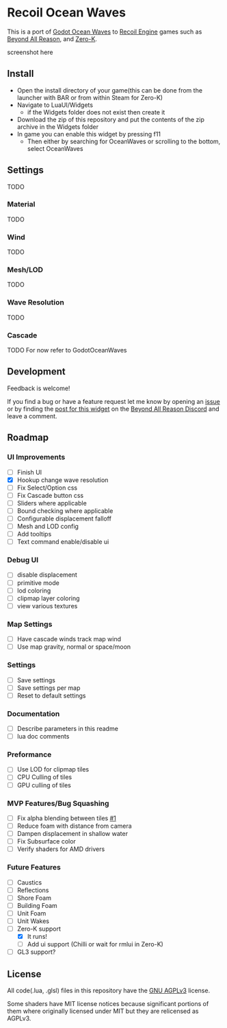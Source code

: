 # Recoil Ocean Waves

This is a port of [Godot Ocean Waves](https://github.com/2Retr0/GodotOceanWaves) to [Recoil Engine](https://github.com/beyond-all-reason/RecoilEngine) games such as [Beyond All Reason](https://github.com/beyond-all-reason/Beyond-All-Reason), and [Zero-K](https://github.com/ZeroK-RTS/Zero-K).

screenshot here

## Install
* Open the install directory of your game(this can be done from the launcher with BAR or from within Steam for Zero-K)
* Navigate to LuaUI/Widgets
	* if the Widgets folder does not exist then create it
* Download the zip of this repository and put the contents of the zip archive in the Widgets folder
* In game you can enable this widget by pressing f11
	* Then either by searching for OceanWaves or scrolling to the bottom, select OceanWaves

## Settings
TODO

### Material
TODO

### Wind
TODO

### Mesh/LOD
TODO

### Wave Resolution
TODO

### Cascade
TODO
For now refer to GodotOceanWaves

## Development
Feedback is welcome!

If you find a bug or have a feature request let me know by opening an [issue](https://github.com/jacobguenther/RecoilOceanWaves/issues) or by finding the [post for this widget](https://discord.com/channels/549281623154229250/1113845509891829810/threads/1387909127233339482) on the [Beyond All Reason Discord](https://discord.com/invite/Q9MtKt48SX) and leave a comment.

## Roadmap

### UI Improvements
- [ ] Finish UI
- [X] Hookup change wave resolution
- [ ] Fix Select/Option css
- [ ] Fix Cascade button css
- [ ] Sliders where applicable
- [ ] Bound checking where applicable
- [ ] Configurable displacement falloff
- [ ] Mesh and LOD config
- [ ] Add tooltips
- [ ] Text command enable/disable ui

### Debug UI
- [ ] disable displacement
- [ ] primitive mode
- [ ] lod coloring
- [ ] clipmap layer coloring
- [ ] view various textures

### Map Settings
- [ ] Have cascade winds track map wind
- [ ] Use map gravity, normal or space/moon

### Settings
- [ ] Save settings
- [ ] Save settings per map
- [ ] Reset to default settings

### Documentation
- [ ] Describe parameters in this readme
- [ ] lua doc comments

### Preformance
- [ ] Use LOD for clipmap tiles
- [ ] CPU Culling of tiles
- [ ] GPU culling of tiles

### MVP Features/Bug Squashing
- [ ] Fix alpha blending between tiles [#1](/../../issues/1)
- [ ] Reduce foam with distance from camera
- [ ] Dampen displacement in shallow water
- [ ] Fix Subsurface color
- [ ] Verify shaders for AMD drivers

### Future Features
- [ ] Caustics
- [ ] Reflections
- [ ] Shore Foam
- [ ] Building Foam
- [ ] Unit Foam
- [ ] Unit Wakes
- [ ] Zero-K support
	- [X] It runs!
	- [ ] Add ui support (Chilli or wait for rmlui in Zero-K)
- [ ] GL3 support?

## License
All code(.lua, .glsl) files in this repository have the [GNU AGPLv3](LICENSE) license.

Some shaders have MIT license notices because significant portions of them where originally licensed under MIT but they are relicensed as AGPLv3.

